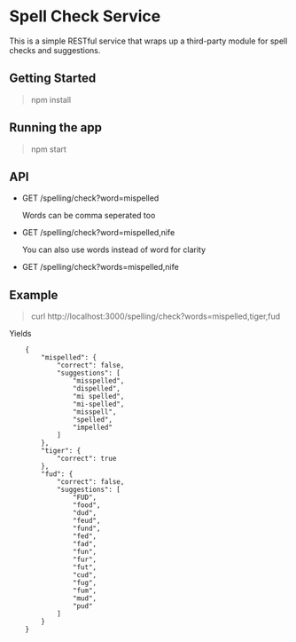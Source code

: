 Spell Check Service
===================
This is a simple RESTful service that wraps up a third-party module for spell checks and suggestions.

## Getting Started
> npm install

## Running the app
> npm start

## API
*   GET /spelling/check?word=mispelled

    Words can be comma seperated too
*   GET /spelling/check?word=mispelled,nife
   
    You can also use words instead of word for clarity
*   GET /spelling/check?words=mispelled,nife

## Example

> curl http://localhost:3000/spelling/check?words=mispelled,tiger,fud

Yields 


		{
			"mispelled": {
				"correct": false,
				"suggestions": [
					"misspelled",
					"dispelled",
					"mi spelled",
					"mi-spelled",
					"misspell",
					"spelled",
					"impelled"
				]
			},
			"tiger": {
				"correct": true
			},
			"fud": {
				"correct": false,
				"suggestions": [
					"FUD",
					"food",
					"dud",
					"feud",
					"fund",
					"fed",
					"fad",
					"fun",
					"fur",
					"fut",
					"cud",
					"fug",
					"fum",
					"mud",
					"pud"
				]
			}
		}
